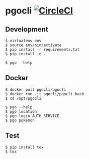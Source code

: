 # pgocli [![CircleCI](https://circleci.com/gh/pgocli/pgocli.svg?style=svg)](https://circleci.com/gh/pgocli/pgocli)

## Development

```shell
$ virtualenv env
$ source env/bin/activate
$ pip install -r requirements.txt
$ pip install -e .

$ pgo --help
```

## Docker

```shell
$ docker pull pgocli/pgocli
$ docker run -it pgocli/pgocli bash
$ cd /opt/pgocli

$ pgo --help
$ pgo location
$ pgo login AUTH_SERVICE
$ pgo pokemon
```

## Test

```shell
$ pip install tox
$ tox
```
